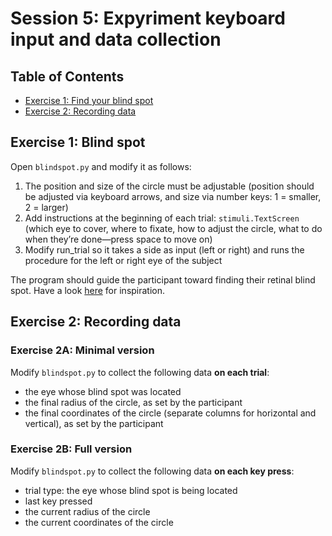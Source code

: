 # Session 5: Expyriment keyboard input and data collection

## Table of Contents
- [Exercise 1: Find your blind spot](#exercise-1-blind-spot)
- [Exercise 2: Recording data](#exercise-2-recording-data)

## Exercise 1: Blind spot
Open `blindspot.py` and modify it as follows:

1. The position and size of the circle must be adjustable (position should be adjusted via keyboard arrows, and size via number keys: 1 = smaller, 2 = larger)
2. Add instructions at the beginning of each trial: `stimuli.TextScreen` (which eye to cover, where to fixate, how to adjust the circle, what to do when they’re done—press space to move on)
3. Modify run_trial so it takes a side as input (left or right) and runs the procedure for the left or right eye of the subject

The program should guide the participant toward finding their retinal blind spot. Have a look [here](https://www.youtube.com/watch?v=pJPHFTa5Las) for inspiration.

## Exercise 2: Recording data
### Exercise 2A: Minimal version
Modify `blindspot.py` to collect the following data **on each trial**:

- the eye whose blind spot was located
- the final radius of the circle, as set by the participant
- the final coordinates of the circle (separate columns for horizontal and vertical), as set by the participant

### Exercise 2B: Full version
Modify `blindspot.py` to collect the following data **on each key press**:

- trial type: the eye whose blind spot is being located
- last key pressed
- the current radius of the circle
- the current coordinates of the circle